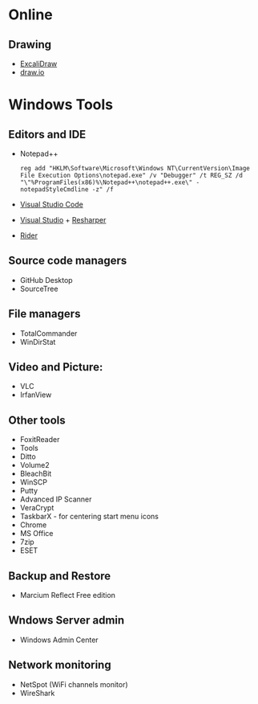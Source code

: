 # Online

## Drawing
* [ExcaliDraw](https://excalidraw.com/)
* [draw.io](https://drawio-app.com/) 

# Windows Tools

## Editors and IDE
* Notepad++
    ```
    reg add "HKLM\Software\Microsoft\Windows NT\CurrentVersion\Image File Execution Options\notepad.exe" /v "Debugger" /t REG_SZ /d "\"%ProgramFiles(x86)%\Notepad++\notepad++.exe\" -notepadStyleCmdline -z" /f
    ```

* [Visual Studio Code](https://code.visualstudio.com/)
* [Visual Studio](https://visualstudio.microsoft.com/) + [Resharper](https://www.jetbrains.com/resharper/)
* [Rider](https://www.jetbrains.com/rider/)

## Source code managers
* GitHub Desktop
* SourceTree

## File managers
* TotalCommander
* WinDirStat

## Video and Picture:
* VLC
* IrfanView

## Other tools
* FoxitReader
* Tools
* Ditto
* Volume2
* BleachBit
* WinSCP
* Putty
* Advanced IP Scanner
* VeraCrypt
* TaskbarX - for centering start menu icons
* Chrome
* MS Office
* 7zip
* ESET

## Backup and Restore
* Marcium Reflect Free edition

## Wndows Server admin
* Windows Admin Center

## Network monitoring
* NetSpot (WiFi channels monitor)
* WireShark
